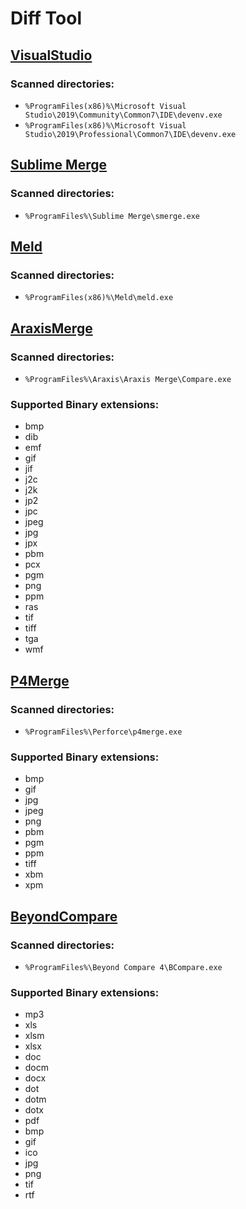 <!--
GENERATED FILE - DO NOT EDIT
This file was generated by [MarkdownSnippets](https://github.com/SimonCropp/MarkdownSnippets).
Source File: /docs/mdsource/diff-tool.source.md
To change this file edit the source file and then run MarkdownSnippets.
-->

# Diff Tool


<!--
include: diffTools
path: C:\Code\Verify\src\Verify.Xunit.Tests\DiffTool\diffTools.include.md
-->

## [VisualStudio](https://docs.microsoft.com/en-us/visualstudio/ide/reference/diff)



### Scanned directories:

 * `%ProgramFiles(x86)%\Microsoft Visual Studio\2019\Community\Common7\IDE\devenv.exe`
 * `%ProgramFiles(x86)%\Microsoft Visual Studio\2019\Professional\Common7\IDE\devenv.exe`

## [Sublime Merge](https://www.sublimemerge.com/)



### Scanned directories:

 * `%ProgramFiles%\Sublime Merge\smerge.exe`

## [Meld](https://meldmerge.org/)



### Scanned directories:

 * `%ProgramFiles(x86)%\Meld\meld.exe`

## [AraxisMerge](https://www.araxis.com/merge)



### Scanned directories:

 * `%ProgramFiles%\Araxis\Araxis Merge\Compare.exe`

### Supported Binary extensions:

 * bmp
 * dib
 * emf
 * gif
 * jif
 * j2c
 * j2k
 * jp2
 * jpc
 * jpeg
 * jpg
 * jpx
 * pbm
 * pcx
 * pgm
 * png
 * ppm
 * ras
 * tif
 * tiff
 * tga
 * wmf

## [P4Merge](https://www.perforce.com/products/helix-core-apps/merge-diff-tool-p4merge)



### Scanned directories:

 * `%ProgramFiles%\Perforce\p4merge.exe`

### Supported Binary extensions:

 * bmp
 * gif
 * jpg
 * jpeg
 * png
 * pbm
 * pgm
 * ppm
 * tiff
 * xbm
 * xpm

## [BeyondCompare](https://www.scootersoftware.com/v4help/index.html?command_line_reference.html)



### Scanned directories:

 * `%ProgramFiles%\Beyond Compare 4\BCompare.exe`

### Supported Binary extensions:

 * mp3
 * xls
 * xlsm
 * xlsx
 * doc
 * docm
 * docx
 * dot
 * dotm
 * dotx
 * pdf
 * bmp
 * gif
 * ico
 * jpg
 * png
 * tif
 * rtf
